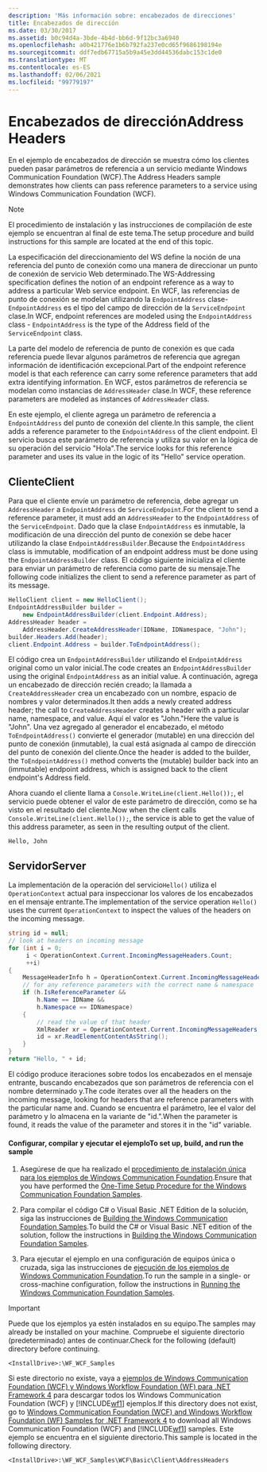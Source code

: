 ```yaml
---
description: 'Más información sobre: encabezados de direcciones'
title: Encabezados de dirección
ms.date: 03/30/2017
ms.assetid: b0c94d4a-3bde-4b4d-bb6d-9f12bc3a6940
ms.openlocfilehash: a0b421776e1b6b792fa237e0cd65f9686198194e
ms.sourcegitcommit: ddf7edb67715a5b9a45e3dd44536dabc153c1de0
ms.translationtype: MT
ms.contentlocale: es-ES
ms.lasthandoff: 02/06/2021
ms.locfileid: "99779197"
---
```

# <a name="address-headers"></a><span data-ttu-id="c8261-103">Encabezados de dirección</span><span class="sxs-lookup"><span data-stu-id="c8261-103">Address Headers</span></span>

<span data-ttu-id="c8261-104">En el ejemplo de encabezados de dirección se muestra cómo los clientes pueden pasar parámetros de referencia a un servicio mediante Windows Communication Foundation (WCF).</span><span class="sxs-lookup"><span data-stu-id="c8261-104">The Address Headers sample demonstrates how clients can pass reference parameters to a service using Windows Communication Foundation (WCF).</span></span>

> [!NOTE]
> <span data-ttu-id="c8261-105">El procedimiento de instalación y las instrucciones de compilación de este ejemplo se encuentran al final de este tema.</span><span class="sxs-lookup"><span data-stu-id="c8261-105">The setup procedure and build instructions for this sample are located at the end of this topic.</span></span>

<span data-ttu-id="c8261-106">La especificación del direccionamiento del WS define la noción de una referencia del punto de conexión como una manera de direccionar un punto de conexión de servicio Web determinado.</span><span class="sxs-lookup"><span data-stu-id="c8261-106">The WS-Addressing specification defines the notion of an endpoint reference as a way to address a particular Web service endpoint.</span></span> <span data-ttu-id="c8261-107">En WCF, las referencias de punto de conexión se modelan utilizando la `EndpointAddress` clase- `EndpointAddress` es el tipo del campo de dirección de la `ServiceEndpoint` clase.</span><span class="sxs-lookup"><span data-stu-id="c8261-107">In WCF, endpoint references are modeled using the `EndpointAddress` class - `EndpointAddress` is the type of the Address field of the `ServiceEndpoint` class.</span></span>

<span data-ttu-id="c8261-108">La parte del modelo de referencia de punto de conexión es que cada referencia puede llevar algunos parámetros de referencia que agregan información de identificación excepcional.</span><span class="sxs-lookup"><span data-stu-id="c8261-108">Part of the endpoint reference model is that each reference can carry some reference parameters that add extra identifying information.</span></span> <span data-ttu-id="c8261-109">En WCF, estos parámetros de referencia se modelan como instancias de `AddressHeader` clase.</span><span class="sxs-lookup"><span data-stu-id="c8261-109">In WCF, these reference parameters are modeled as instances of `AddressHeader` class.</span></span>

<span data-ttu-id="c8261-110">En este ejemplo, el cliente agrega un parámetro de referencia a `EndpointAddress` del punto de conexión del cliente.</span><span class="sxs-lookup"><span data-stu-id="c8261-110">In this sample, the client adds a reference parameter to the `EndpointAddress` of the client endpoint.</span></span> <span data-ttu-id="c8261-111">El servicio busca este parámetro de referencia y utiliza su valor en la lógica de su operación del servicio "Hola".</span><span class="sxs-lookup"><span data-stu-id="c8261-111">The service looks for this reference parameter and uses its value in the logic of its "Hello" service operation.</span></span>

## <a name="client"></a><span data-ttu-id="c8261-112">Cliente</span><span class="sxs-lookup"><span data-stu-id="c8261-112">Client</span></span>

<span data-ttu-id="c8261-113">Para que el cliente envíe un parámetro de referencia, debe agregar un `AddressHeader` a `EndpointAddress` de `ServiceEndpoint`.</span><span class="sxs-lookup"><span data-stu-id="c8261-113">For the client to send a reference parameter, it must add an `AddressHeader` to the `EndpointAddress` of the `ServiceEndpoint`.</span></span> <span data-ttu-id="c8261-114">Dado que la clase `EndpointAddress` es inmutable, la modificación de una dirección del punto de conexión se debe hacer utilizando la clase `EndpointAddressBuilder`.</span><span class="sxs-lookup"><span data-stu-id="c8261-114">Because the `EndpointAddress` class is immutable, modification of an endpoint address must be done using the `EndpointAddressBuilder` class.</span></span> <span data-ttu-id="c8261-115">El código siguiente inicializa el cliente para enviar un parámetro de referencia como parte de su mensaje.</span><span class="sxs-lookup"><span data-stu-id="c8261-115">The following code initializes the client to send a reference parameter as part of its message.</span></span>

```csharp
HelloClient client = new HelloClient();
EndpointAddressBuilder builder =
    new EndpointAddressBuilder(client.Endpoint.Address);
AddressHeader header =
    AddressHeader.CreateAddressHeader(IDName, IDNamespace, "John");
builder.Headers.Add(header);
client.Endpoint.Address = builder.ToEndpointAddress();
```

<span data-ttu-id="c8261-116">El código crea un `EndpointAddressBuilder` utilizando el `EndpointAddress` original como un valor inicial.</span><span class="sxs-lookup"><span data-stu-id="c8261-116">The code creates an `EndpointAddressBuilder` using the original `EndpointAddress` as an initial value.</span></span> <span data-ttu-id="c8261-117">A continuación, agrega un encabezado de dirección recién creado; la llamada a `CreateAddressHeader` crea un encabezado con un nombre, espacio de nombres y valor determinados.</span><span class="sxs-lookup"><span data-stu-id="c8261-117">It then adds a newly created address header; the call to `CreateAddressHeader` creates a header with a particular name, namespace, and value.</span></span> <span data-ttu-id="c8261-118">Aquí el valor es "John."</span><span class="sxs-lookup"><span data-stu-id="c8261-118">Here the value is "John".</span></span> <span data-ttu-id="c8261-119">Una vez agregado al generador el encabezado, el método `ToEndpointAddress()` convierte el generador (mutable) en una dirección del punto de conexión (inmutable), la cual está asignada al campo de dirección del punto de conexión del cliente.</span><span class="sxs-lookup"><span data-stu-id="c8261-119">Once the header is added to the builder, the `ToEndpointAddress()` method converts the (mutable) builder back into an (immutable) endpoint address, which is assigned back to the client endpoint's Address field.</span></span>

<span data-ttu-id="c8261-120">Ahora cuando el cliente llama a `Console.WriteLine(client.Hello());`, el servicio puede obtener el valor de este parámetro de dirección, como se ha visto en el resultado del cliente.</span><span class="sxs-lookup"><span data-stu-id="c8261-120">Now when the client calls `Console.WriteLine(client.Hello());`, the service is able to get the value of this address parameter, as seen in the resulting output of the client.</span></span>

`Hello, John`

## <a name="server"></a><span data-ttu-id="c8261-121">Servidor</span><span class="sxs-lookup"><span data-stu-id="c8261-121">Server</span></span>

<span data-ttu-id="c8261-122">La implementación de la operación del servicio`Hello()` utiliza el `OperationContext` actual para inspeccionar los valores de los encabezados en el mensaje entrante.</span><span class="sxs-lookup"><span data-stu-id="c8261-122">The implementation of the service operation `Hello()` uses the current `OperationContext` to inspect the values of the headers on the incoming message.</span></span>

```csharp
string id = null;
// look at headers on incoming message
for (int i = 0;
     i < OperationContext.Current.IncomingMessageHeaders.Count;
     ++i)
{
    MessageHeaderInfo h = OperationContext.Current.IncomingMessageHeaders[i];
    // for any reference parameters with the correct name & namespace
    if (h.IsReferenceParameter &&
        h.Name == IDName &&
        h.Namespace == IDNamespace)
    {
        // read the value of that header
        XmlReader xr = OperationContext.Current.IncomingMessageHeaders.GetReaderAtHeader(i);
        id = xr.ReadElementContentAsString();
    }
}
return "Hello, " + id;
```

<span data-ttu-id="c8261-123">El código produce iteraciones sobre todos los encabezados en el mensaje entrante, buscando encabezados que son parámetros de referencia con el nombre determinado y.</span><span class="sxs-lookup"><span data-stu-id="c8261-123">The code iterates over all the headers on the incoming message, looking for headers that are reference parameters with the particular name and.</span></span> <span data-ttu-id="c8261-124">Cuando se encuentra el parámetro, lee el valor del parámetro y lo almacena en la variante de "id.".</span><span class="sxs-lookup"><span data-stu-id="c8261-124">When the parameter is found, it reads the value of the parameter and stores it in the "id" variable.</span></span>

#### <a name="to-set-up-build-and-run-the-sample"></a><span data-ttu-id="c8261-125">Configurar, compilar y ejecutar el ejemplo</span><span class="sxs-lookup"><span data-stu-id="c8261-125">To set up, build, and run the sample</span></span>

1. <span data-ttu-id="c8261-126">Asegúrese de que ha realizado el [procedimiento de instalación única para los ejemplos de Windows Communication Foundation](one-time-setup-procedure-for-the-wcf-samples.md).</span><span class="sxs-lookup"><span data-stu-id="c8261-126">Ensure that you have performed the [One-Time Setup Procedure for the Windows Communication Foundation Samples](one-time-setup-procedure-for-the-wcf-samples.md).</span></span>

2. <span data-ttu-id="c8261-127">Para compilar el código C# o Visual Basic .NET Edition de la solución, siga las instrucciones de [Building the Windows Communication Foundation Samples](building-the-samples.md).</span><span class="sxs-lookup"><span data-stu-id="c8261-127">To build the C# or Visual Basic .NET edition of the solution, follow the instructions in [Building the Windows Communication Foundation Samples](building-the-samples.md).</span></span>

3. <span data-ttu-id="c8261-128">Para ejecutar el ejemplo en una configuración de equipos única o cruzada, siga las instrucciones de [ejecución de los ejemplos de Windows Communication Foundation](running-the-samples.md).</span><span class="sxs-lookup"><span data-stu-id="c8261-128">To run the sample in a single- or cross-machine configuration, follow the instructions in [Running the Windows Communication Foundation Samples](running-the-samples.md).</span></span>

> [!IMPORTANT]
> <span data-ttu-id="c8261-129">Puede que los ejemplos ya estén instalados en su equipo.</span><span class="sxs-lookup"><span data-stu-id="c8261-129">The samples may already be installed on your machine.</span></span> <span data-ttu-id="c8261-130">Compruebe el siguiente directorio (predeterminado) antes de continuar.</span><span class="sxs-lookup"><span data-stu-id="c8261-130">Check for the following (default) directory before continuing.</span></span>
>
> `<InstallDrive>:\WF_WCF_Samples`
>
> <span data-ttu-id="c8261-131">Si este directorio no existe, vaya a [ejemplos de Windows Communication Foundation (WCF) y Windows Workflow Foundation (WF) para .NET Framework 4](https://www.microsoft.com/download/details.aspx?id=21459) para descargar todos los Windows Communication Foundation (WCF) y [!INCLUDE[wf1](../../../../includes/wf1-md.md)] ejemplos.</span><span class="sxs-lookup"><span data-stu-id="c8261-131">If this directory does not exist, go to [Windows Communication Foundation (WCF) and Windows Workflow Foundation (WF) Samples for .NET Framework 4](https://www.microsoft.com/download/details.aspx?id=21459) to download all Windows Communication Foundation (WCF) and [!INCLUDE[wf1](../../../../includes/wf1-md.md)] samples.</span></span> <span data-ttu-id="c8261-132">Este ejemplo se encuentra en el siguiente directorio.</span><span class="sxs-lookup"><span data-stu-id="c8261-132">This sample is located in the following directory.</span></span>
>
> `<InstallDrive>:\WF_WCF_Samples\WCF\Basic\Client\AddressHeaders`

